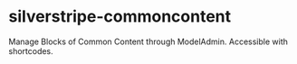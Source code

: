 silverstripe-commoncontent
==========================

Manage Blocks of Common Content through ModelAdmin. Accessible with shortcodes.
